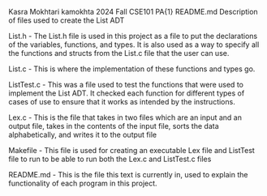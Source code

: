 Kasra Mokhtari 
kamokhta
2024 Fall CSE101 PA{1} 
README.md
Description of files used to create the List ADT


List.h - The List.h file is used in this project as a file to put the declarations of the variables, functions, and types. It is also used as a way to specify all the functions and structs from the List.c file that the user can use.

List.c - This is where the implementation of these functions and types go. 

ListTest.c - This was a file used to test the functions that were used to implement the List ADT. It checked each function for different types of cases of use to ensure that it works as intended by the instructions.

Lex.c - This is the file that takes in two files which are an input and an output file, takes in the contents of the input file, sorts the data alphabetically, and writes it to the output file

Makefile - This file is used for creating an executable Lex file and ListTest file to run to be able to run both the Lex.c and ListTest.c files

README.md - This is the file this text is currently in, used to explain the functionality of each program in this project.
